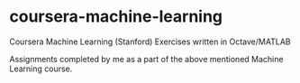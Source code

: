 # coursera-machine-learning
Coursera Machine Learning (Stanford) Exercises written in Octave/MATLAB

Assignments completed by me as a part of the above mentioned Machine Learning course.
